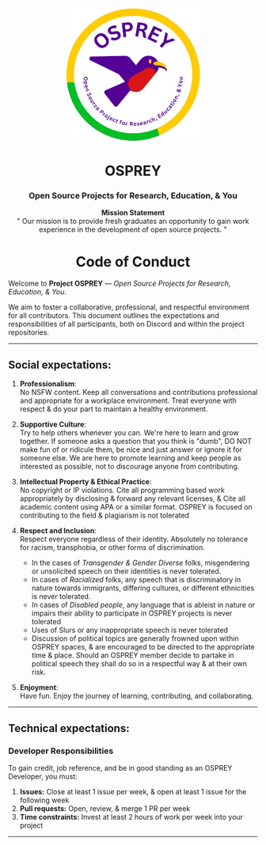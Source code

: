<div align="center">

<a href="https://github.com/almsam/OSPREY">
  <img src="OSPREY logo.png" alt="Logo" width="270" height="270">
</a>

<h1 align="center">OSPREY</h1>
<h3 align="center">Open Source Projects for Research, Education, & You</h3>

<p align="center">
  <strong>Mission Statement</strong><br>
  " Our mission is to provide fresh graduates an opportunity to gain work experience in the development of open source projects. "

</p>

<h1 align="center">Code of Conduct</h1>

</div>

Welcome to **Project OSPREY** — *Open Source Projects for Research, Education, & You*.

We aim to foster a collaborative, professional, and respectful environment for all contributors. This document outlines the expectations and responsibilities of all participants, both on Discord and within the project repositories.

---

## Social expectations:

1. **Professionalism**:  
   No NSFW content. Keep all conversations and contributions professional and appropriate for a workplace environment. Treat everyone with respect & do your part to maintain a healthy environment.

2. **Supportive Culture**:  
   Try to help others whenever you can. We're here to learn and grow together. If someone asks a question that you think is "dumb", DO NOT make fun of or ridicule them, be nice and just answer or ignore it for someone else. We are here to promote learning and keep people as interested as possible, not to discourage anyone from contributing.

3. **Intellectual Property & Ethical Practice**:  
   No copyright or IP violations. Cite all programming based work appropriately by disclosing & forward any relevant licenses, & Cite all academic content using APA or a similar format. OSPREY is focused on contributing to the field & plagiarism is not tolerated

4. **Respect and Inclusion**:  
   Respect everyone regardless of their identity. Absolutely no tolerance for racism, transphobia, or other forms of discrimination.
    - In the cases of *Transgender & Gender Diverse* folks, misgendering or unsolicited speech on their identities is never tolerated.
    - In cases of *Racialized* folks, any speech that is discriminatory in nature towards immigrants, differing cultures, or different ethnicities is never tolerated.
    - In cases of *Disabled people*, any language that is ableist in nature or impairs their ability to participate in OSPREY projects is never tolerated
    - Uses of Slurs or any inappropriate speech is never tolerated
    - Discussion of political topics are generally frowned upon within OSPREY spaces, & are encouraged to be directed to the appropriate time & place. Should an OSPREY member decide to partake in political speech they shall do so in a respectful way & at their own risk.

5. **Enjoyment**:  
   Have fun. Enjoy the journey of learning, contributing, and collaborating.

---

## Technical expectations:

### Developer Responsibilities

To gain credit, job reference, and be in good standing as an OSPREY Developer, you must:

1. **Issues:** Close at least 1 issue per week, & open at least 1 issue for the following week
2. **Pull requests:** Open, review, & merge 1 PR per week
3. **Time constraints:** Invest at least 2 hours of work per week into your project

---
